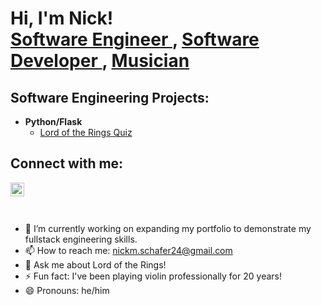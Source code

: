 <h1>Hi, I'm Nick! <br/><a href="https://github.com/Nmsviper93"> Software Engineer </a>, <a href="https://www.linkedin.com/in/nick-schafer24/"> Software Developer </a>, <a href="https://www.nickschafermusic.com"> Musician </a>

<h2> Software Engineering Projects:</h2>

- <b> Python/Flask </b>
  - [Lord of the Rings Quiz](https://github.com/Nmsviper93/Lord_of_the_Rings_Quiz)

<h2> Connect with me:</h2>

<a href="https://www.linkedin.com/in/nick-schafer24/" rel="nofollow"> 
<img align="left" alt="NickSchafer | LinkedIn" width="22px" src="https://cdn1.iconfinder.com/data/icons/logotypes/32/circle-linkedin-1024.png" style="max-width: 100%;">
</a>

[linkedin]: https://www.linkedin.com/in/nick-schafer24/

<br>
<br>
<br>

- 🔭 I’m currently working on expanding my portfolio to demonstrate my fullstack engineering skills.
- 📫 How to reach me: nickm.schafer24@gmail.com
- 💬 Ask me about Lord of the Rings!
- ⚡ Fun fact: I've been playing violin professionally for 20 years!
- 😄 Pronouns: he/him

